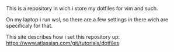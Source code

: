 This is a repository in wich i store my dotfiles for vim and such.

On my laptop i run wsl, so there are a few settings in there wich are specificaly for that.

This site describes how i set this repository up:
https://www.atlassian.com/git/tutorials/dotfiles
